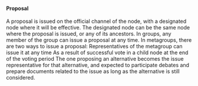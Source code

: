 #### Proposal

A proposal is issued on the official channel of the node, with a designated node where it will be effective.
The designated node can be the same node where the proposal is issued, or any of its ancestors.
In groups, any member of the group can issue a proposal at any time.
In metagroups, there are two ways to issue a proposal:
Representatives of the metagroup can issue it at any time
As a result of successful vote in a child node at the end of the voting period
The one proposing an alternative becomes the issue representative for that alternative, and expected to participate debates and prepare documents related to the issue as long as the alternative is still considered.
